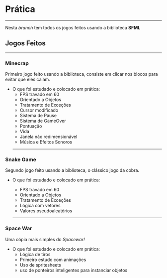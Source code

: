 # Prática
---
Nesta *branch* tem todos os jogos feitos usando a biblioteca **SFML**

## Jogos Feitos
---
### Minecrap
Primeiro jogo feito usando a biblioteca, consiste em clicar nos blocos para evitar que eles caiam.
* O que foi estudado e colocado em prática:
  * FPS travado em 60
  * Orientado a Objetos
  * Tratamento de Exceções
  * Cursor modificado
  * Sistema de Pause
  * Sistema de GameOver
  * Pontuação
  * Vida
  * Janela não redimensionável
  * Música e Efeitos Sonoros
  ---
### Snake Game
Segundo jogo feito usando a biblioteca, o clássico jogo da cobra.
* O que foi estudado e colocado em prática:
  * FPS travado em 60
  * Orientado a Objetos
  * Tratamento de Exceções
  * Lógica com vetores
  * Valores pseudoaleatórios 
 
   ---
 ### Space War
 Uma cópia mais simples do _Spacewar!_
 * O que foi estudado e colocado em prática:
   * Lógica de tiros
   * Primeiro estudo com animações
   * Uso de spritesheets
   * uso de ponteiros inteligentes para instanciar objetos

